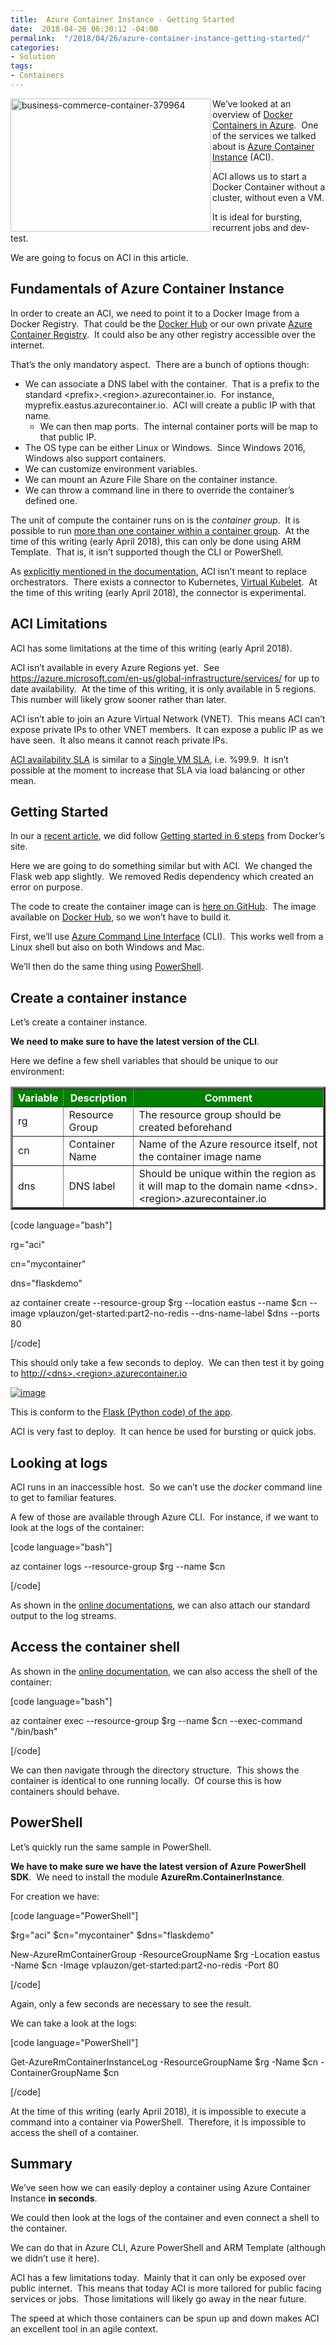 ```yaml
---
title:  Azure Container Instance - Getting Started
date:  2018-04-26 06:30:12 -04:00
permalink:  "/2018/04/26/azure-container-instance-getting-started/"
categories:
- Solution
tags:
- Containers
---
```

<a href="http://vincentlauzon.files.wordpress.com/2018/04/business-commerce-container-379964.jpg"><img style="border:0 currentcolor;float:left;display:inline;background-image:none;" title="business-commerce-container-379964" src="http://vincentlauzon.files.wordpress.com/2018/04/business-commerce-container-379964_thumb.jpg" alt="business-commerce-container-379964" width="320" height="213" align="left" border="0" /></a>We’ve looked at an overview of <a href="https://vincentlauzon.com/2018/04/04/overview-of-docker-containers-in-azure/">Docker Containers in Azure</a>.  One of the services we talked about is <a href="https://docs.microsoft.com/en-us/azure/container-instances/container-instances-overview">Azure Container Instance</a> (ACI).

ACI allows us to start a Docker Container without a cluster, without even a VM.

It is ideal for bursting, recurrent jobs and dev-test.

We are going to focus on ACI in this article.
<h2>Fundamentals of Azure Container Instance</h2>
In order to create an ACI, we need to point it to a Docker Image from a Docker Registry.  That could be the <a href="https://hub.docker.com">Docker Hub</a> or our own private <a href="https://docs.microsoft.com/en-us/azure/container-registry/container-registry-intro">Azure Container Registry</a>.  It could also be any other registry accessible over the internet.

That’s the only mandatory aspect.  There are a bunch of options though:
<ul>
 	<li>We can associate a DNS label with the container.  That is a prefix to the standard &lt;prefix&gt;.&lt;region&gt;.azurecontainer.io.  For instance, myprefix.eastus.azurecontainer.io.  ACI will create a public IP with that name.
<ul>
 	<li>We can then map ports.  The internal container ports will be map to that public IP.</li>
</ul>
</li>
 	<li>The OS type can be either Linux or Windows.  Since Windows 2016, Windows also support containers.</li>
 	<li>We can customize environment variables.</li>
 	<li>We can mount an Azure File Share on the container instance.</li>
 	<li>We can throw a command line in there to override the container’s defined one.</li>
</ul>
The unit of compute the container runs on is the <em>container group</em>.  It is possible to run <a href="https://docs.microsoft.com/en-us/azure/container-instances/container-instances-multi-container-group">more than one container within a container group</a>.  At the time of this writing (early April 2018), this can only be done using ARM Template.  That is, it isn’t supported though the CLI or PowerShell.

As <a href="https://docs.microsoft.com/en-us/azure/container-instances/container-instances-orchestrator-relationship">explicitly mentioned in the documentation</a>, ACI isn’t meant to replace orchestrators.  There exists a connector to Kubernetes, <a href="https://github.com/virtual-kubelet/virtual-kubelet/tree/master/providers/azure">Virtual Kubelet</a>.  At the time of this writing (early April 2018), the connector is experimental.
<h2>ACI Limitations</h2>
ACI has some limitations at the time of this writing (early April 2018).

ACI isn’t available in every Azure Regions yet.  See <a title="https://azure.microsoft.com/en-us/global-infrastructure/services/" href="https://azure.microsoft.com/en-us/global-infrastructure/services/">https://azure.microsoft.com/en-us/global-infrastructure/services/</a> for up to date availability.  At the time of this writing, it is only available in 5 regions.  This number will likely grow sooner rather than later.

ACI isn’t able to join an Azure Virtual Network (VNET).  This means ACI can’t expose private IPs to other VNET members.  It can expose a public IP as we have seen.  It also means it cannot reach private IPs.

<a href="https://azure.microsoft.com/en-us/support/legal/sla/container-instances/v1_0/">ACI availability SLA</a> is similar to a <a href="https://vincentlauzon.com/2016/11/23/single-vm-sla/">Single VM SLA</a>, i.e. %99.9.  It isn’t possible at the moment to increase that SLA via load balancing or other mean.
<h2>Getting Started</h2>
In our a <a href="https://vincentlauzon.com/2018/04/24/getting-started-with-docker-in-azure/">recent article</a>, we did follow <a href="https://docs.docker.com/get-started/">Getting started in 6 steps</a> from Docker’s site.

Here we are going to do something similar but with ACI.  We changed the Flask web app slightly.  We removed Redis dependency which created an error on purpose.

The code to create the container image can is <a href="https://github.com/vplauzon/containers/tree/master/get-started-no-redis">here on GitHub</a>.  The image available on <a href="https://hub.docker.com/r/vplauzon/get-started/tags/">Docker Hub</a>, so we won’t have to build it.

First, we’ll use <a href="https://docs.microsoft.com/en-us/cli/azure/container">Azure Command Line Interface</a> (CLI).  This works well from a Linux shell but also on both Windows and Mac.

We’ll then do the same thing using <a href="https://docs.microsoft.com/en-us/powershell/module/azurerm.containerinstance/?view=azurermps-5.6.0#container_instances">PowerShell</a>.
<h2>Create a container instance</h2>
Let’s create a container instance.

<strong>We need to make sure to have the latest version of the CLI</strong>.

Here we define a few shell variables that should be unique to our environment:
<table border="3">
<thead>
<tr style="background:green;color:white;">
<th>Variable</th>
<th>Description</th>
<th>Comment</th>
</tr>
</thead>
<tbody>
<tr>
<td>rg</td>
<td>Resource Group</td>
<td>The resource group should be created beforehand</td>
</tr>
<tr>
<td>cn</td>
<td>Container Name</td>
<td>Name of the Azure resource itself, not the container image name</td>
</tr>
<tr>
<td>dns</td>
<td>DNS label</td>
<td>Should be unique within the region as it will map to the domain name &lt;dns&gt;.&lt;region&gt;.azurecontainer.io</td>
</tr>
</tbody>
</table>

[code language="bash"]

rg=&quot;aci&quot;

cn=&quot;mycontainer&quot;

dns=&quot;flaskdemo&quot;

az container create --resource-group $rg --location eastus --name $cn --image vplauzon/get-started:part2-no-redis --dns-name-label $dns --ports 80

[/code]

This should only take a few seconds to deploy.  We can then test it by going to <a href="http://&lt;dns&gt;.&lt;region&gt;.azurecontainer.io">http://&lt;dns&gt;.&lt;region&gt;.azurecontainer.io</a>

<a href="http://vincentlauzon.files.wordpress.com/2018/04/image.png"><img style="border:0 currentcolor;display:inline;background-image:none;" title="image" src="http://vincentlauzon.files.wordpress.com/2018/04/image_thumb.png" alt="image" border="0" /></a>

This is conform to the <a href="https://github.com/vplauzon/containers/blob/master/get-started-no-redis/app.py">Flask (Python code) of the app</a>.

ACI is very fast to deploy.  It can hence be used for bursting or quick jobs.
<h2>Looking at logs</h2>
ACI runs in an inaccessible host.  So we can’t use the <em>docker</em> command line to get to familiar features.

A few of those are available through Azure CLI.  For instance, if we want to look at the logs of the container:

[code language="bash"]

az container logs --resource-group $rg --name $cn

[/code]

As shown in the <a href="https://docs.microsoft.com/en-us/azure/container-instances/container-instances-quickstart#attach-output-streams">online documentations</a>, we can also attach our standard output to the log streams.
<h2>Access the container shell</h2>
As shown in the <a href="https://docs.microsoft.com/en-us/azure/container-instances/container-instances-exec">online documentation</a>, we can also access the shell of the container:

[code language="bash"]

az container exec --resource-group $rg --name $cn --exec-command &quot;/bin/bash&quot;

[/code]

We can then navigate through the directory structure.  This shows the container is identical to one running locally.  Of course this is how containers should behave.
<h2>PowerShell</h2>
Let’s quickly run the same sample in PowerShell.

<strong>We have to make sure we have the latest version of Azure PowerShell SDK</strong>.  We need to install the module <strong>AzureRm.ContainerInstance</strong>.

For creation we have:

[code language="PowerShell"]

$rg=&quot;aci&quot;
$cn=&quot;mycontainer&quot;
$dns=&quot;flaskdemo&quot;

New-AzureRmContainerGroup -ResourceGroupName $rg -Location eastus -Name $cn -Image vplauzon/get-started:part2-no-redis -Port 80

[/code]

Again, only a few seconds are necessary to see the result.

We can take a look at the logs:

[code language="PowerShell"]

Get-AzureRmContainerInstanceLog -ResourceGroupName $rg -Name $cn -ContainerGroupName $cn

[/code]

At the time of this writing (early April 2018), it is impossible to execute a command into a container via PowerShell.  Therefore, it is impossible to access the shell of a container.
<h2>Summary</h2>
We’ve seen how we can easily deploy a container using Azure Container Instance <strong>in seconds</strong>.

We could then look at the logs of the container and even connect a shell to the container.

We can do that in Azure CLI, Azure PowerShell and ARM Template (although we didn’t use it here).

ACI has a few limitations today.  Mainly that it can only be exposed over public internet.  This means that today ACI is more tailored for public facing services or jobs.  Those limitations will likely go away in the near future.

The speed at which those containers can be spun up and down makes ACI an excellent tool in an agile context.